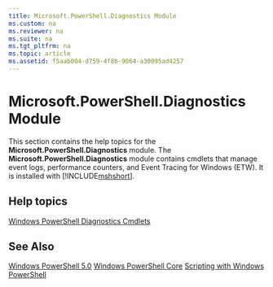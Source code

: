 ```yaml
---
title: Microsoft.PowerShell.Diagnostics Module
ms.custom: na
ms.reviewer: na
ms.suite: na
ms.tgt_pltfrm: na
ms.topic: article
ms.assetid: f5aab004-d759-4f8b-9064-a30095ad4257
---
```

# Microsoft.PowerShell.Diagnostics Module
This section contains the help topics for the **Microsoft.PowerShell.Diagnostics** module. The **Microsoft.PowerShell.Diagnostics** module contains cmdlets that manage event logs, performance counters, and Event Tracing for Windows (ETW). It is installed with [!INCLUDE[mshshort](../Token/mshshort_md.md)].

## Help topics
[Windows PowerShell Diagnostics Cmdlets](http://go.microsoft.com/fwlink/?LinkID=245858)

## See Also
[Windows PowerShell 5.0](../Topic/Windows-PowerShell-5.0.md)
[Windows PowerShell Core](assetId:///4b75f1e4-f327-48f3-92ab-bf5435094d41)
[Scripting with Windows PowerShell](../Topic/Scripting-with-Windows-PowerShell.md)

